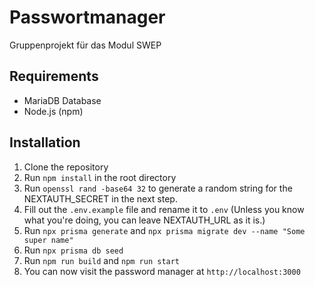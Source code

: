 # Passwortmanager

Gruppenprojekt für das Modul SWEP

## Requirements

- MariaDB Database
- Node.js (npm)

## Installation

1. Clone the repository
2. Run `npm install` in the root directory
3. Run `openssl rand -base64 32` to generate a random string for the NEXTAUTH_SECRET in the next step.
4. Fill out the `.env.example` file and rename it to `.env` (Unless you know what you're doing, you can leave NEXTAUTH_URL as it is.)
5. Run `npx prisma generate` and `npx prisma migrate dev --name "Some super name"`
6. Run `npx prisma db seed`
7. Run `npm run build` and `npm run start`
8. You can now visit the password manager at `http://localhost:3000`
